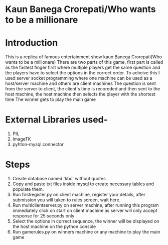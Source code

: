 # Kaun Banega Crorepati/Who wants to be a millionare
# Introduction
This is a replica of famous entertainment show kaun Banega Crorepati(Who wants to be a millionare)
There are two parts of this game, first part is called as the fastest finger first where multiple players get the same question and the players have to select the options in the correct order. To acheive this  I used server socket programming where one machine can be used as a host/server machine and others are client machines
The question is sent from the server to client, the client's time is recoreded and then sent to the host machine, the host machine then selects the player with the shortest time
The winner gets to play the main game
# External Libraries used-
1. PIL
2. ImageTK
3. pyhton-mysql connector
# Steps
1. Create database named 'kbc' without quotes
2. Copy and paste txt files inside mysql to create necessary tables and populate them.
3. Run firstregister.py on client machine, register your details, after submission you will taken to rules screen, wait here.
4. Run multiclientserver.py on server machine, after running this program immediately click on start on client machine as server will only accept response for 25 seconds only
5. Select the options in correct sequence, the winner will be displayed on the host machine on the python console
7. Run gamerules.py on winners machine or any machine to play the main game
